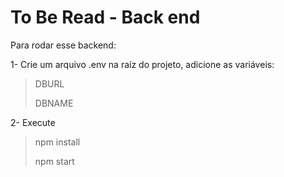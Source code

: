 # To Be Read - Back end

<p>Para rodar esse backend:</p>

1- Crie um arquivo .env na raíz do projeto, adicione as variáveis: 

>DBURL
>
>DBNAME

2- Execute

>npm install
>
>npm start

